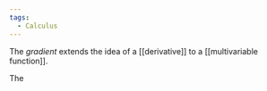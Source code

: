 ```yaml
---
tags:
  - Calculus
---
```

The *gradient* extends the idea of a [[derivative]] to a [[multivariable function]].

The 

